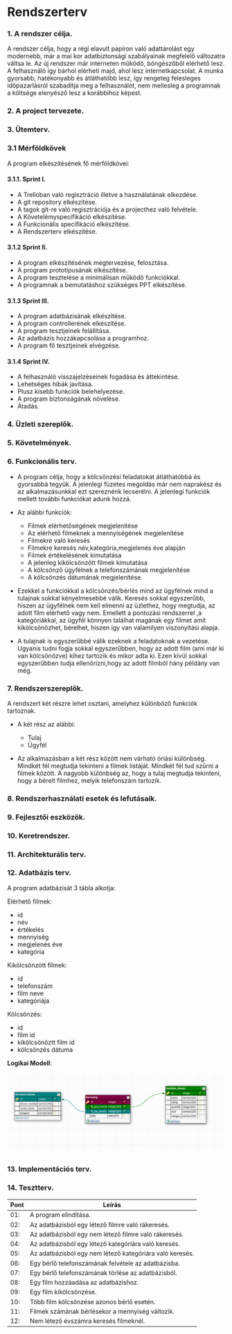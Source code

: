 # Rendszerterv

### 1. A rendszer célja.

A rendszer célja, hogy a régi elavult papíron való adattárolást egy
modernebb, már a mai kor adatbiztonsági szabályainak megfelelő változatra
váltsa le. Az új rendszer már interneten működő, böngészőből elérhető
lesz. A felhasználó így bárhol elérheti majd, ahol lesz internetkapcsolat.
A munka gyorsabb, hatékonyabb és átláthatóbb lesz, így rengeteg felesleges
időpazarlásról szabadítja meg a felhasználót, nem mellesleg a programnak a
költsége elenyésző lesz a korábbihoz képest.

### 2. A project tervezete.

### 3. Ütemterv.

### 3.1 Mérföldkövek

A program elkészítésének fő mérföldkövei:

#### 3.1.1. Sprint I.

- A Trelloban való regisztráció illetve a használatának elkezdése.
- A git repository elkészítése.
- A tagok git-re való regisztrációja és a projecthez való felvétele.
- A Követelémyspecifikáció elkészítése.
- A Funkcionális specifikáció elkészítése.
- A Rendszerterv elkészítése.

#### 3.1.2 Sprint II.

- A program elkészítésének megtervezése, felosztása.
- A program prototípusának elkészítése.
- A program tesztelése a minimálisan működő funkciókkal.
- A programnak a bemutatáshoz szükséges PPT elkészítése.

#### 3.1.3 Sprint III.

- A program adatbázisának elkészítése.
- A program controllerének elkészítése.
- A program tesztjeinek felállítása.
- Az adatbázis hozzákapcsolása a programhoz.
- A program fő tesztjeinek elvégzése.

#### 3.1.4 Sprint IV.

- A felhasználó visszajelzéseinek fogadása és áttekintése.
- Lehetséges hibák javítása.
- Plusz kisebb funkciók belehelyezése.
- A program biztonságának növelése.
- Átadás.

### 4. Üzleti szereplők.

### 5. Követelmények.

### 6. Funkcionális terv.

* A program célja, hogy a kölcsönzési feladatokat átláthatóbbá és gyorsabbá tegyük.
A jelenlegi füzetes megoldás már nem naprakész és az alkalmazásunkkal ezt szereznénk lecserélni.
A jelenlegi funkciók mellett további funkciókat adunk hozzá.

* Az alábbi funkciók: 
    - Filmek elérhetőségének megjelenítése
    - Az elérhető filmeknek a mennyiségének megjelenítése 
    - Filmekre való keresés      
    - Filmekre keresés név,kategória,megjelenés éve alapján    
    - Filmek értékelésének kimutatása 
    - A jelenleg kikölcsönzött filmek kimutatása 
    - A kölcsönző ügyfélnek a telefonszámának megjelenítése
    - A kölcsönzés dátumának megjelenítése.
    
* Ezekkel a funkciókkal a kölcsönzés/bérlés mind az ügyfélnek mind a
 tulajnak sokkal kényelmesebbé válik. Keresés sokkal egyszerűbb,
 hiszen az ügyfélnek nem kell elmenni az üzlethez, hogy megtudja,
 az adott film elérhető vagy nem. Emellett a pontozási rendszerrel
 ,a kategóriákkal, az ügyfél könnyen találhat magának egy filmet amit
 kikölcsönözhet, bérelhet, hiszen így van valamilyen viszonyítási alapja.  
  
 * A tulajnak is egyszerűbbé válik ezeknek a feladatoknak a vezetése.
 Ugyanis tudni fogja sokkal egyszerűbben, hogy az adott film (ami már
 ki van kölcsönözve) kihez tartozik és mikor adta ki. Ezen kívül sokkal
 egyszerűbben tudja ellenőrízni,hogy az adott filmből hány példány van még.
           
### 7. Rendszerszereplők.

A rendszert két részre lehet osztani, amelyhez különböző funkciók tartoznak. 

* A két rész az alábbi:
    - Tulaj
    - Ügyfél

* Az alkalmazásban a két rész között nem várható óriási különbség.
Mindkét fél megtudja tekinteni a filmek listáját. Mindkét fél tud szűrni
a filmek között. A nagyobb különbség az, hogy a tulaj megtudja tekinteni, hogy
a bérelt filmhez, melyik telefonszám tartozik.

### 8. Rendszerhasználati esetek és lefutásaik.

### 9. Fejlesztői eszközök.

### 10. Keretrendszer.

### 11. Architekturális terv.

### 12. Adatbázis terv.

A program adatbázisát 3 tábla alkotja:

Elérhető filmek:

* id
* név
* értékelés
* mennyiség
* megjelenés éve
* kategória

Kikölcsönzött filmek:

* id
* telefonszám
* film neve
* kategóriája

Kölcsönzés:

* id
* film id
* kikölcsönöztt film id
* kölcsönzés dátuma

**Logikai Modell**:

![Kép a modellről: ](photos/db.png)

### 13. Implementációs terv.

### 14. Tesztterv.

Pont|Leírás|  
----|---  
01: | A program elindítása.  |
02: | Az adatbázisból egy létező filmre való rákeresés.  |
03: | Az adatbázisból egy nem létező filmre való rákeresés.  |
04: | Az adatbázisból egy létező kategóriára való keresés. |
05: | Az adatbázisból egy nem létező kategóriára való keresés. |
06: | Egy bérlő telefonszámának felvétele az adatbázisba. |
07: | Egy bérlő telefonszámának törlése az adatbázisból. |
08: | Egy film hozzáadása az adatbázishoz. |
09: | Egy film kikölcsönzése. |
10: | Több film kölcsönzése azonos bérlő esetén. |
11: | Filmek számának bérlésekor a mennyiség változik. |
12: | Nem létező évszámra keresés filmeknél.